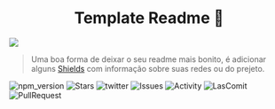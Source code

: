 <h1 align='center'>Template Readme 📑</h1>

<div>
    <image src='./assets/Lofi_Beats.gif'/>
</div>


> Uma boa forma de deixar o seu readme mais bonito, é adicionar alguns [Shields](https://shields.io/) com informação sobre suas redes ou do prejeto.

![npm_version](https://img.shields.io/github/watchers/Ryanlucass/template_Readme?style=social)
![Stars](https://img.shields.io/github/stars/Ryanlucass/template_Readme?style=social)
![twitter](https://img.shields.io/twitter/url?style=social&url=https%3A%2F%2Ftwitter.com%2FCalivem_)
![Issues](https://img.shields.io/github/issues-closed/Ryanlucass/template_Readme?color=blue&label=Issues)
![Activity](https://img.shields.io/github/commit-activity/w/Ryanlucass/template_Readme)
![LasComit](https://img.shields.io/github/last-commit/ryanlucass/template_Readme?color=blue)
![PullRequest](https://img.shields.io/github/issues-pr-raw/Ryanlucass/template_Readme?color=red)